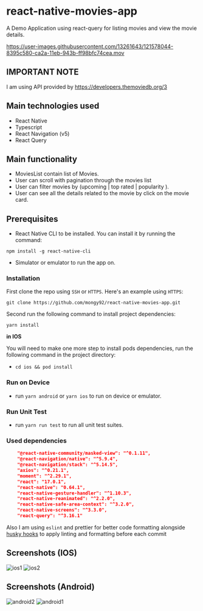 


# react-native-movies-app

A Demo Application using react-query for listing movies and view the movie details.

https://user-images.githubusercontent.com/13261643/121578044-8395c580-ca2a-11eb-943b-ff98bfc74cea.mov


## IMPORTANT NOTE

I am using API provided by
https://developers.themoviedb.org/3

## Main technologies used

- React Native
- Typescript
- React Navigation (v5)
- React Query

## Main functionality

- MoviesList contain list of Movies.
- User can scroll with pagination through the movies list
- User can filter movies by (upcoming | top rated | popularity ).
- User can see all the details related to the movie by click on the movie card.

## Prerequisites

- React Native CLI to be installed. You can install it by running the command:

`npm install -g react-native-cli`

- Simulator or emulator to run the app on.

### Installation

First clone the repo using `SSH` or `HTTPS`.
Here's an example using `HTTPS`:

`git clone https://github.com/mongy92/react-native-movies-app.git`

Second run the following command to install project dependencies:

`yarn install`

**in IOS**

You will need to make one more step to install pods dependencies, run the following command in the project directory:

- `cd ios && pod install`

### Run on Device

- run `yarn android` or `yarn ios` to run on device or emulator.

### Run Unit Test

- run `yarn run test` to run all unit test suites.

### Used dependencies

```json
    "@react-native-community/masked-view": "^0.1.11",
    "@react-navigation/native": "^5.9.4",
    "@react-navigation/stack": "^5.14.5",
    "axios": "^0.21.1",
    "moment": "^2.29.1",
    "react": "17.0.1",
    "react-native": "0.64.1",
    "react-native-gesture-handler": "^1.10.3",
    "react-native-reanimated": "^2.2.0",
    "react-native-safe-area-context": "^3.2.0",
    "react-native-screens": "^3.3.0",
    "react-query": "^3.16.1"
```

Also I am using `eslint` and prettier for better code formatting alongside [husky hooks](https://github.com/typicode/husky) to apply linting and formatting before each commit

## Screenshots (IOS)

![ios1](https://user-images.githubusercontent.com/13261643/121578175-ae801980-ca2a-11eb-9cc2-ab04e8838f53.png)
![ios2](https://user-images.githubusercontent.com/13261643/121578177-b049dd00-ca2a-11eb-88d6-fd318d1a48a3.png)


## Screenshots (Android)

![android2](https://user-images.githubusercontent.com/13261643/121578219-bb9d0880-ca2a-11eb-805f-8343325bae10.jpeg)
![android1](https://user-images.githubusercontent.com/13261643/121578212-b8098180-ca2a-11eb-955e-6532747635c2.jpeg)

